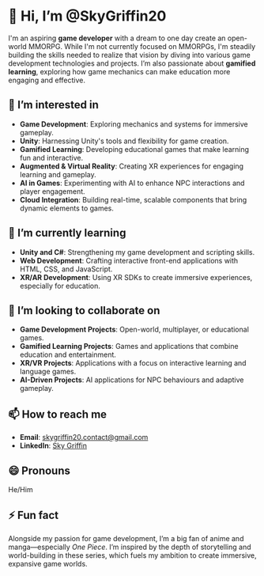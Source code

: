 # 👋 Hi, I’m @SkyGriffin20

I'm an aspiring **game developer** with a dream to one day create an open-world MMORPG. While I'm not currently focused on MMORPGs, I'm steadily building the skills needed to realize that vision by diving into various game development technologies and projects. I’m also passionate about **gamified learning**, exploring how game mechanics can make education more engaging and effective.

## 👀 I’m interested in
- **Game Development**: Exploring mechanics and systems for immersive gameplay.
- **Unity**: Harnessing Unity's tools and flexibility for game creation.
- **Gamified Learning**: Developing educational games that make learning fun and interactive.
- **Augmented & Virtual Reality**: Creating XR experiences for engaging learning and gameplay.
- **AI in Games**: Experimenting with AI to enhance NPC interactions and player engagement.
- **Cloud Integration**: Building real-time, scalable components that bring dynamic elements to games.

## 🌱 I’m currently learning
- **Unity and C#**: Strengthening my game development and scripting skills.
- **Web Development**: Crafting interactive front-end applications with HTML, CSS, and JavaScript.
- **XR/AR Development**: Using XR SDKs to create immersive experiences, especially for education.

## 💞️ I’m looking to collaborate on
- **Game Development Projects**: Open-world, multiplayer, or educational games.
- **Gamified Learning Projects**: Games and applications that combine education and entertainment.
- **XR/VR Projects**: Applications with a focus on interactive learning and language games.
- **AI-Driven Projects**: AI applications for NPC behaviours and adaptive gameplay.

## 📫 How to reach me
- **Email**: skygriffin20.contact@gmail.com
- **LinkedIn**: [Sky Griffin](www.linkedin.com/in/shrivardhan-wagh-55aab827b)

## 😄 Pronouns
He/Him

## ⚡ Fun fact
Alongside my passion for game development, I’m a big fan of anime and manga—especially *One Piece*. I’m inspired by the depth of storytelling and world-building in these series, which fuels my ambition to create immersive, expansive game worlds.

<!---
SkyGriffin20/SkyGriffin20 is a ✨ special ✨ repository because its README.md (this file) appears on your GitHub profile.
You can click the Preview link to take a look at your changes.
--->
